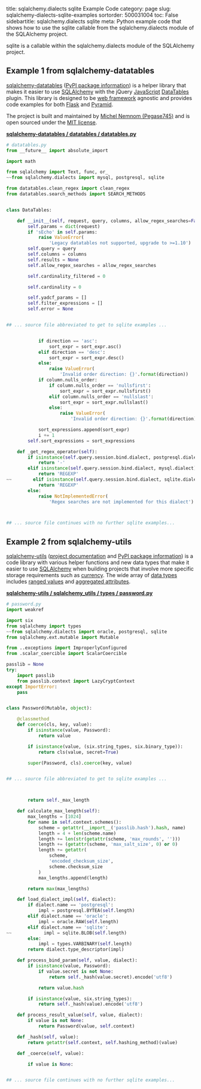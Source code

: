 title: sqlalchemy.dialects sqlite Example Code
category: page
slug: sqlalchemy-dialects-sqlite-examples
sortorder: 500031004
toc: False
sidebartitle: sqlalchemy.dialects sqlite
meta: Python example code that shows how to use the sqlite callable from the sqlalchemy.dialects module of the SQLAlchemy project.


sqlite is a callable within the sqlalchemy.dialects module of the SQLAlchemy project.


## Example 1 from sqlalchemy-datatables
[sqlalchemy-datatables](https://github.com/Pegase745/sqlalchemy-datatables)
([PyPI package information](https://pypi.org/project/sqlalchemy-datatables/))
is a helper library that makes it easier to use [SQLAlchemy](/sqlalchemy.html)
with the jQuery [JavaScript](/javascript.html)
[DataTables](https://datatables.net/) plugin. This library is designed to
be [web framework](/web-frameworks.html) agnostic and provides code examples
for both [Flask](/flask.html) and [Pyramid](/pyramid.html).

The project is built and maintained by
[Michel Nemnom (Pegase745)](https://github.com/Pegase745) and is open
sourced under the
[MIT license](https://github.com/Pegase745/sqlalchemy-datatables/blob/master/LICENSE).

[**sqlalchemy-datatables / datatables / datatables.py**](https://github.com/Pegase745/sqlalchemy-datatables/blob/master/./datatables/datatables.py)

```python
# datatables.py
from __future__ import absolute_import

import math

from sqlalchemy import Text, func, or_
~~from sqlalchemy.dialects import mysql, postgresql, sqlite

from datatables.clean_regex import clean_regex
from datatables.search_methods import SEARCH_METHODS


class DataTables:

    def __init__(self, request, query, columns, allow_regex_searches=False):
        self.params = dict(request)
        if 'sEcho' in self.params:
            raise ValueError(
                'Legacy datatables not supported, upgrade to >=1.10')
        self.query = query
        self.columns = columns
        self.results = None
        self.allow_regex_searches = allow_regex_searches

        self.cardinality_filtered = 0

        self.cardinality = 0

        self.yadcf_params = []
        self.filter_expressions = []
        self.error = None


## ... source file abbreviated to get to sqlite examples ...


            if direction == 'asc':
                sort_expr = sort_expr.asc()
            elif direction == 'desc':
                sort_expr = sort_expr.desc()
            else:
                raise ValueError(
                    'Invalid order direction: {}'.format(direction))
            if column.nulls_order:
                if column.nulls_order == 'nullsfirst':
                    sort_expr = sort_expr.nullsfirst()
                elif column.nulls_order == 'nullslast':
                    sort_expr = sort_expr.nullslast()
                else:
                    raise ValueError(
                        'Invalid order direction: {}'.format(direction))

            sort_expressions.append(sort_expr)
            i += 1
        self.sort_expressions = sort_expressions

    def _get_regex_operator(self):
        if isinstance(self.query.session.bind.dialect, postgresql.dialect):
            return '-'
        elif isinstance(self.query.session.bind.dialect, mysql.dialect):
            return 'REGEXP'
~~        elif isinstance(self.query.session.bind.dialect, sqlite.dialect):
            return 'REGEXP'
        else:
            raise NotImplementedError(
                'Regex searches are not implemented for this dialect')



## ... source file continues with no further sqlite examples...

```


## Example 2 from sqlalchemy-utils
[sqlalchemy-utils](https://github.com/kvesteri/sqlalchemy-utils)
([project documentation](https://sqlalchemy-utils.readthedocs.io/en/latest/)
and
[PyPI package information](https://pypi.org/project/SQLAlchemy-Utils/))
is a code library with various helper functions and new data types
that make it easier to use [SQLAlchemy](/sqlalchemy.html) when building
projects that involve more specific storage requirements such as
[currency](https://sqlalchemy-utils.readthedocs.io/en/latest/data_types.html#module-sqlalchemy_utils.types.currency).
The wide array of
[data types](https://sqlalchemy-utils.readthedocs.io/en/latest/data_types.html)
includes [ranged values](https://sqlalchemy-utils.readthedocs.io/en/latest/range_data_types.html)
and [aggregated attributes](https://sqlalchemy-utils.readthedocs.io/en/latest/aggregates.html).

[**sqlalchemy-utils / sqlalchemy_utils / types / password.py**](https://github.com/kvesteri/sqlalchemy-utils/blob/master/sqlalchemy_utils/types/password.py)

```python
# password.py
import weakref

import six
from sqlalchemy import types
~~from sqlalchemy.dialects import oracle, postgresql, sqlite
from sqlalchemy.ext.mutable import Mutable

from ..exceptions import ImproperlyConfigured
from .scalar_coercible import ScalarCoercible

passlib = None
try:
    import passlib
    from passlib.context import LazyCryptContext
except ImportError:
    pass


class Password(Mutable, object):

    @classmethod
    def coerce(cls, key, value):
        if isinstance(value, Password):
            return value

        if isinstance(value, (six.string_types, six.binary_type)):
            return cls(value, secret=True)

        super(Password, cls).coerce(key, value)


## ... source file abbreviated to get to sqlite examples ...



        return self._max_length

    def calculate_max_length(self):
        max_lengths = [1024]
        for name in self.context.schemes():
            scheme = getattr(__import__('passlib.hash').hash, name)
            length = 4 + len(scheme.name)
            length += len(str(getattr(scheme, 'max_rounds', '')))
            length += (getattr(scheme, 'max_salt_size', 0) or 0)
            length += getattr(
                scheme,
                'encoded_checksum_size',
                scheme.checksum_size
            )
            max_lengths.append(length)

        return max(max_lengths)

    def load_dialect_impl(self, dialect):
        if dialect.name == 'postgresql':
            impl = postgresql.BYTEA(self.length)
        elif dialect.name == 'oracle':
            impl = oracle.RAW(self.length)
        elif dialect.name == 'sqlite':
~~            impl = sqlite.BLOB(self.length)
        else:
            impl = types.VARBINARY(self.length)
        return dialect.type_descriptor(impl)

    def process_bind_param(self, value, dialect):
        if isinstance(value, Password):
            if value.secret is not None:
                return self._hash(value.secret).encode('utf8')

            return value.hash

        if isinstance(value, six.string_types):
            return self._hash(value).encode('utf8')

    def process_result_value(self, value, dialect):
        if value is not None:
            return Password(value, self.context)

    def _hash(self, value):
        return getattr(self.context, self.hashing_method)(value)

    def _coerce(self, value):

        if value is None:


## ... source file continues with no further sqlite examples...

```


